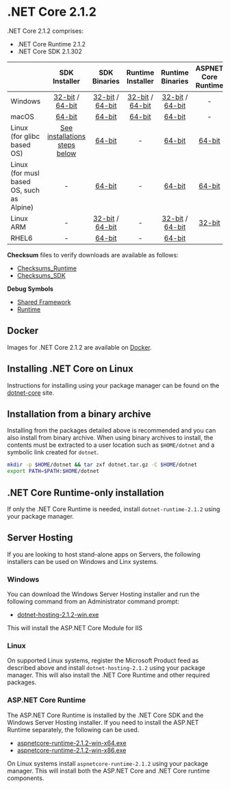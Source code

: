 # .NET Core 2.1.2

.NET Core 2.1.2 comprises:

* .NET Core Runtime 2.1.2
* .NET Core SDK 2.1.302

|         | SDK Installer                                         | SDK Binaries                                                         | Runtime Installer                                                  | Runtime Binaries                                                   | ASPNET Core Runtime                                                   |
| ------- | :---------------------------------------------------: | :-------------------------------------------------------------------:| :----------------------------------------------------------------: | :----------------------------------------------------------------: | :------------------------------------:   |
| Windows | [32-bit](https://download.microsoft.com/download/4/0/9/40920432-3302-47a8-b13c-bbc4848ad114/dotnet-sdk-2.1.302-win-x86.exe) / [64-bit](https://download.microsoft.com/download/4/0/9/40920432-3302-47a8-b13c-bbc4848ad114/dotnet-sdk-2.1.302-win-x64.exe)  | [32-bit](https://download.microsoft.com/download/4/0/9/40920432-3302-47a8-b13c-bbc4848ad114/dotnet-sdk-2.1.302-win-x86.zip) / [64-bit](https://download.microsoft.com/download/4/0/9/40920432-3302-47a8-b13c-bbc4848ad114/dotnet-sdk-2.1.302-win-x64.zip) | [32-bit](https://download.microsoft.com/download/1/f/7/1f7755c5-934d-4638-b89f-1f4ffa5afe89/dotnet-runtime-2.1.2-win-x86.exe) / [64-bit](https://download.microsoft.com/download/1/f/7/1f7755c5-934d-4638-b89f-1f4ffa5afe89/dotnet-runtime-2.1.2-win-x64.exe) | [32-bit](https://download.microsoft.com/download/1/f/7/1f7755c5-934d-4638-b89f-1f4ffa5afe89/dotnet-runtime-2.1.2-win-x86.zip) / [64-bit](https://download.microsoft.com/download/1/f/7/1f7755c5-934d-4638-b89f-1f4ffa5afe89/dotnet-runtime-2.1.2-win-x64.zip) | - |
| macOS   | [64-bit](https://download.microsoft.com/download/4/0/9/40920432-3302-47a8-b13c-bbc4848ad114/dotnet-sdk-2.1.302-osx-x64.pkg)  | [64-bit](https://download.microsoft.com/download/4/0/9/40920432-3302-47a8-b13c-bbc4848ad114/dotnet-sdk-2.1.302-osx-x64.tar.gz)| [64-bit](https://download.microsoft.com/download/1/f/7/1f7755c5-934d-4638-b89f-1f4ffa5afe89/dotnet-runtime-2.1.2-osx-x64.pkg)      | [64-bit](https://download.microsoft.com/download/1/f/7/1f7755c5-934d-4638-b89f-1f4ffa5afe89/dotnet-runtime-2.1.2-osx-x64.tar.gz)   | - |
| Linux (for glibc based OS) | [See installations steps below](https://www.microsoft.com/net/download/linux)                         | [64-bit](https://download.microsoft.com/download/4/0/9/40920432-3302-47a8-b13c-bbc4848ad114/dotnet-sdk-2.1.302-linux-x64.tar.gz)     | - | [64-bit](https://download.microsoft.com/download/1/f/7/1f7755c5-934d-4638-b89f-1f4ffa5afe89/dotnet-runtime-2.1.2-linux-x64.tar.gz) | [64-bit](https://download.microsoft.com/download/1/f/7/1f7755c5-934d-4638-b89f-1f4ffa5afe89/aspnetcore-runtime-2.1.0-linux-x64.tar.gz) |
| Linux (for musl based OS, such as Alpine) | -             | [64-bit](https://download.microsoft.com/download/4/0/9/40920432-3302-47a8-b13c-bbc4848ad114/dotnet-sdk-2.1.302-linux-musl-x64.tar.gz)     | - | [64-bit](https://download.microsoft.com/download/1/f/7/1f7755c5-934d-4638-b89f-1f4ffa5afe89/dotnet-runtime-2.1.2-linux-musl-x64.tar.gz) | [64-bit](https://download.microsoft.com/download/1/f/7/1f7755c5-934d-4638-b89f-1f4ffa5afe89/aspnetcore-runtime-2.1.0-linux-musl-x64.tar.gz) |
| Linux ARM | -             | [32-bit](https://download.microsoft.com/download/4/0/9/40920432-3302-47a8-b13c-bbc4848ad114/dotnet-sdk-2.1.302-linux-arm.tar.gz) / [64-bit](https://download.microsoft.com/download/4/0/9/40920432-3302-47a8-b13c-bbc4848ad114/dotnet-sdk-2.1.302-linux-arm64.tar.gz)| - | [32-bit](https://download.microsoft.com/download/4/0/9/40920432-3302-47a8-b13c-bbc4848ad114/dotnet-sdk-2.1.302-linux-arm.tar.gz) / [64-bit](https://download.microsoft.com/download/1/f/7/1f7755c5-934d-4638-b89f-1f4ffa5afe89/dotnet-runtime-2.1.2-linux-arm64.tar.gz) |  [32-bit](https://download.microsoft.com/download/1/f/7/1f7755c5-934d-4638-b89f-1f4ffa5afe89/aspnetcore-runtime-2.1.0-linux-arm.tar.gz) |
| RHEL6 | -                         | [64-bit](https://download.microsoft.com/download/4/0/9/40920432-3302-47a8-b13c-bbc4848ad114/dotnet-sdk-2.1.302-rhel.6-x64.tar.gz)    | - | [64-bit](https://download.microsoft.com/download/1/f/7/1f7755c5-934d-4638-b89f-1f4ffa5afe89/dotnet-runtime-2.1.2-rhel.6-x64.tar.gz) |

**Checksum** files to verify downloads are available as follows:
* [Checksums_Runtime](2.1.2-runtime-sha.txt)
* [Checksums_SDK](2.1.302-sdk-sha.txt)

**Debug Symbols**
* [Shared Framework](https://download.microsoft.com/download/1/f/7/1f7755c5-934d-4638-b89f-1f4ffa5afe89/coreclr-2.1-preview1-symbols.zip)
* [Runtime](https://download.microsoft.com/download/1/f/7/1f7755c5-934d-4638-b89f-1f4ffa5afe89/corefx-2.1-preview1-symbols.zip)

## Docker

Images for .NET Core 2.1.2 are available on [Docker](https://hub.docker.com/r/microsoft/dotnet/).

## Installing .NET Core on Linux

Instructions for installing using your package manager can be found on the [dotnet-core](https://www.microsoft.com/net/download/linux) site.

## Installation from a binary archive

Installing from the packages detailed above is recommended and you can also install from binary archive. When using binary archives to install, the contents must be extracted to a user location such as `$HOME/dotnet` and a symbolic link created for `dotnet`.

```bash
mkdir -p $HOME/dotnet && tar zxf dotnet.tar.gz -C $HOME/dotnet
export PATH=$PATH:$HOME/dotnet
```

## .NET Core Runtime-only installation

If only the .NET Core Runtime is needed, install `dotnet-runtime-2.1.2` using your package manager.

## Server Hosting

If you are looking to host stand-alone apps on Servers, the following installers can be used on Windows and Linx systems.

### Windows

You can download the Windows Server Hosting installer and run the following command from an Administrator command prompt:

* [dotnet-hosting-2.1.2-win.exe](https://download.microsoft.com/download/1/f/7/1f7755c5-934d-4638-b89f-1f4ffa5afe89/dotnet-hosting-2.1.2-win.exe)

This will install the ASP.NET Core Module for IIS

### Linux

On supported Linux systems, register the Microsoft Product feed as described above and install `dotnet-hosting-2.1.2` using your package manager. This will also install the .NET Core Runtime and other required packages.

### ASP.NET Core Runtime

The ASP.NET Core Runtime is installed by the .NET Core SDK and the Windows Server Hosting installer. If you need to install the ASP.NET Runtime separately, the following can be used.

* [aspnetcore-runtime-2.1.2-win-x64.exe](https://download.microsoft.com/download/1/f/7/1f7755c5-934d-4638-b89f-1f4ffa5afe89/aspnetcore-runtime-2.1.2-win-x64.exe)
* [aspnetcore-runtime-2.1.2-win-x86.exe](https://download.microsoft.com/download/1/f/7/1f7755c5-934d-4638-b89f-1f4ffa5afe89/aspnetcore-runtime-2.1.2-win-x86.exe)

On Linux systems install `aspnetcore-runtime-2.1.2` using your package manager. This will install both the ASP.NET Core and .NET Core runtime components.
